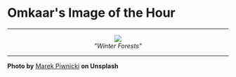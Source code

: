 # Omkaar's Image of the Hour

---

<div align="center">

<a href="https://unsplash.com/photos/snowy-mountains-under-a-colorful-twilight-sky-kE1zeGSBJJk">
  <img src="https://images.unsplash.com/photo-1743704458905-9edf92294d7e?crop=entropy&cs=tinysrgb&fit=max&fm=jpg&ixid=M3w3NjA2Nzh8MHwxfHJhbmRvbXx8fHx8fHx8fDE3NTM3ODY4MDB8&ixlib=rb-4.1.0&q=80&w=1080" style="max-width:100%; height:auto;">
</a>

<br>
<i>"Winter Forests"</i>

</div>

---

**Photo by** [Marek Piwnicki](https://unsplash.com/@marekpiwnicki) **on Unsplash**
